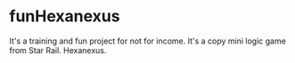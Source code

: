 # funHexanexus
It's a training and fun project for not for income. It's a copy mini logic game from Star Rail. Hexanexus.
